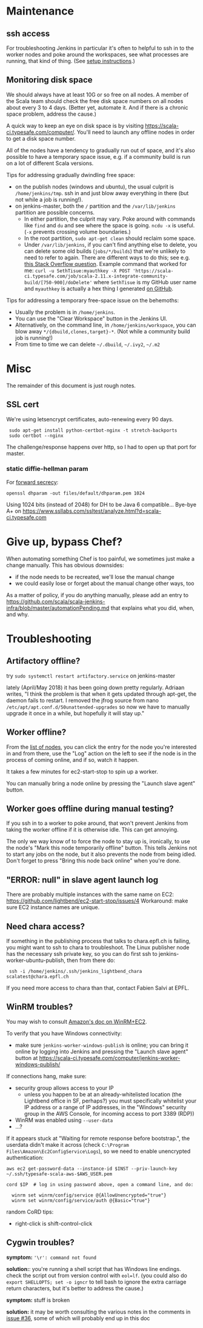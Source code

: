 # Maintenance

## ssh access

For troubleshooting Jenkins in particular it's often to helpful to ssh
in to the worker nodes and poke around the workspaces, see what
processes are running, that kind of thing. (See [setup instructions](client-setup.md#hosts-and-ssh-config).)

## Monitoring disk space

We should always have at least 10G or so free on all nodes.  A member
of the Scala team should check the free disk space numbers on all
nodes about every 3 to 4 days.  (Better yet, automate it.  And if
there is a chronic space problem, address the cause.)

A quick way to keep an eye on disk space is by visiting
https://scala-ci.typesafe.com/computer/.  You'll need to launch
any offline nodes in order to get a disk space number.

All of the nodes have a tendency to gradually run out of space, and
it's also possible to have a temporary space issue, e.g. if a
community build is run on a lot of different Scala versions.

Tips for addressing gradually dwindling free space:

* on the publish nodes (windows and ubuntu), the usual culprit is
  `/home/jenkins/tmp`.  ssh in and just blow away everything in there
  (but not while a job is running!).
* on jenkins-master, both the `/` partition and the `/var/lib/jenkins`
  partition are possible concerns.
  * In either partition, the culprit may vary. Poke around with commands like
    `find` and `du` and see where the space is going.  `ncdu -x`
    is useful. (`-x` prevents crossing volume boundaries.)
  * In the root partition,
    `sudo apt-get clean` should reclaim some space.
  * Under `/var/lib/jenkins`, if you can't
      find anything else to delete, you can delete some old builds
      (`jobs/*/builds`) that we're unlikely to need to refer to again.
      There are different ways to do this; see e.g.
      [this Stack Overflow question](https://stackoverflow.com/questions/13052390/jenkins-remove-old-builds-with-command-line).
      Example command that worked for me: `curl -u SethTisue:myauthkey -X POST 'https://scala-ci.typesafe.com/job/scala-2.11.x-integrate-community-build/[750-900]/doDelete'` where `SethTisue` is my GitHub user name and `myauthkey` is actually a hex thing I generated [on GitHub](https://github.com/settings/tokens).

Tips for addressing a temporary free-space issue on the behemoths:

* Usually the problem is in `/home/jenkins`.
* You can use the "Clear Workspace" button in the Jenkins UI.
* Alternatively, on the command line, in `/home/jenkins/workspace`,
  you can blow away `*/{dbuild,clones,target}-*`.  (Not while a
  community build job is running!)
* From time to time we can delete `~/.dbuild`, `~/.ivy2`, `~/.m2`


# Misc

The remainder of this document is just rough notes.


## SSL cert

We're using letsencrypt certificates, auto-renewing every 90 days.

```
 sudo apt-get install python-certbot-nginx -t stretch-backports
 sudo certbot --nginx
```

The challenge/response happens over http, so I had to open up that port for master.


### static diffie-hellman param
For [forward secrecy](http://axiacore.com/blog/enable-perfect-forward-secrecy-nginx/):
```
openssl dhparam -out files/default/dhparam.pem 1024
```

Using 1024 bits (instead of 2048) for DH to be Java 6 compatible... Bye-bye A+ on https://www.ssllabs.com/ssltest/analyze.html?d=scala-ci.typesafe.com


# Give up, bypass Chef?

When automating something Chef is too painful, we sometimes just make
a change manually.  This has obvious downsides:

* if the node needs to be recreated, we'll lose the manual change
* we could easily lose or forget about the manual change other
  ways, too

As a matter of policy, if you do anything manually, please add
an entry to
https://github.com/scala/scala-jenkins-infra/blob/master/automationPending.md
that explains what you did, when, and why.

# Troubleshooting

## Artifactory offline?

try `sudo systemctl restart artifactory.service` on jenkins-master

lately (April/May 2018) it has been going down pretty regularly.
Adriaan writes, "I think the problem is that when it gets updated
through apt-get, the daemon fails to restart.  I removed the jfrog
source from nano `/etc/apt/apt.conf.d/50unattended-upgrades` so now we
have to manually upgrade it once in a while, but hopefully it will
stay up."

## Worker offline?

From the [list of nodes](https://scala-ci.typesafe.com/computer/),
you can click the entry for the node you're interested in and
from there, use the "Log" action on the left to see if the node
is in the process of coming online, and if so, watch it happen.

It takes a few minutes for ec2-start-stop to spin up a worker.

You can manually bring a node online by pressing the "Launch slave
agent" button.

## Worker goes offline during manual testing?

If you ssh in to a worker to poke around, that won't prevent Jenkins
from taking the worker offline if it is otherwise idle.  This can get
annoying.

The only we way know of to force the node to stay up is, ironically,
to use the node's "Mark this node temporarily offline" button.  This
tells Jenkins not to start any jobs on the node, but it also prevents
the node from being idled.  Don't forget to press "Bring this node
back online" when you're done.

## "ERROR: null" in slave agent launch log
There are probably multiple instances with the same name on EC2: https://github.com/lightbend/ec2-start-stop/issues/4
Workaround: make sure EC2 instance names are unique.


## Need chara access?

If something in the publishing process that talks to chara.epfl.ch is
failing, you might want to ssh to chara to troubleshoot.  The Linux
publisher node has the necessary ssh private key, so you can do first
ssh to jenkins-worker-ubuntu-publish, then from there do:

     ssh -i /home/jenkins/.ssh/jenkins_lightbend_chara scalatest@chara.epfl.ch

If you need more access to chara than that, contact Fabien Salvi
at EPFL.

## WinRM troubles?

You may wish to consult [Amazon's doc on WinRM+EC2](https://docs.aws.amazon.com/AWSEC2/latest/WindowsGuide/connecting_to_windows_instance.html).

To verify that you have Windows connectivity:

* make sure `jenkins-worker-windows-publish` is online; you can bring it
  online by logging into Jenkins and pressing the "Launch slave agent"
  button at https://scala-ci.typesafe.com/computer/jenkins-worker-windows-publish/

If connections hang, make sure:

* security group allows access to your IP
    * unless you happen to be at an already-whitelisted location (the Lightbend office in SF, perhaps?) you must specifically whitelist your IP address or a range of IP addresses, in the "Windows" security group in the AWS Console, for incoming access to port 3389 (RDP))
* WinRM was enabled using `--user-data`
* ...?

If it appears stuck at "Waiting for remote response before bootstrap.", the userdata didn't make it across
(check `C:\Program Files\Amazon\Ec2ConfigService\Logs`), so we need to enable unencrypted authentication:

```
aws ec2 get-password-data --instance-id $INST --priv-launch-key ~/.ssh/typesafe-scala-aws-$AWS_USER.pem

cord $IP  # log in using password above, open a command line, and do:

  winrm set winrm/config/service @{AllowUnencrypted="true"}
  winrm set winrm/config/service/auth @{Basic="true"}

```

random CoRD tips:

* right-click is shift-control-click

## Cygwin troubles?

**symptom:** `'\r': command not found`

**solution:**: you're running a shell script that has Windows line endings.
check the script out from version control with `eol=lf`.  (you could
also do `export SHELLOPTS; set -o igncr` to tell bash to ignore
the extra carriage return characters, but it's better to address
the cause.)

**symptom:** stuff is broken

**solution:** it may be worth consulting the various notes in the
comments in [issue #36](https://github.com/scala/scala-jenkins-infra/issues/36),
some of which will probably end up in this doc
